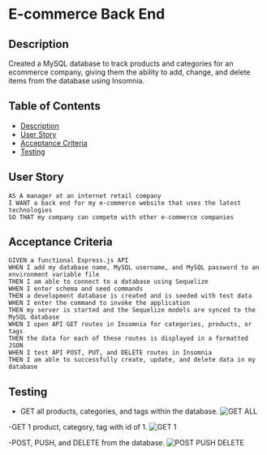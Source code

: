 # E-commerce Back End

## Description
Created a MySQL database to track products and categories for an ecommerce company, giving them the ability to add, change, and delete items from the database using Insomnia. 

## Table of Contents
- [Description](#description)
- [User Story](#user-story)
- [Acceptance Criteria](#acceptance-criteria)
- [Testing](#testing)


## User Story
  
```
AS A manager at an internet retail company
I WANT a back end for my e-commerce website that uses the latest technologies
SO THAT my company can compete with other e-commerce companies
```
  
## Acceptance Criteria
  
``` 
GIVEN a functional Express.js API
WHEN I add my database name, MySQL username, and MySQL password to an environment variable file
THEN I am able to connect to a database using Sequelize
WHEN I enter schema and seed commands
THEN a development database is created and is seeded with test data
WHEN I enter the command to invoke the application
THEN my server is started and the Sequelize models are synced to the MySQL database
WHEN I open API GET routes in Insomnia for categories, products, or tags
THEN the data for each of these routes is displayed in a formatted JSON
WHEN I test API POST, PUT, and DELETE routes in Insomnia
THEN I am able to successfully create, update, and delete data in my database
```

## Testing

- GET all products, categories, and tags within the database.
![GET ALL](./images/GET_all.gif)


-GET 1 product, category, tag with id of 1.
![GET 1](./images/GET_1.gif)

-POST, PUSH, and DELETE from the database.
![POST PUSH DELETE](./images/POST_PUSH_DELETE.gif)
